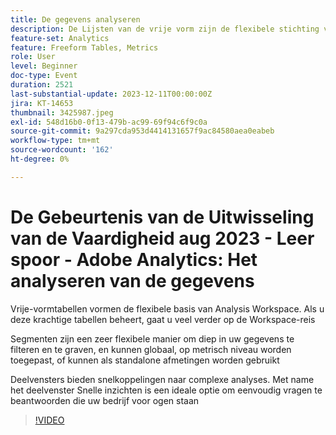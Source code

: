 ```yaml
---
title: De gegevens analyseren
description: De Lijsten van de vrije vorm zijn de flexibele stichting van Analysis Workspace - het beheersen van deze krachtige lijsten zal u ver in uw reis van het Werkruimte brengenSegmenten zijn een hoogst flexibele manier om diep in uw gegevens te filtreren en te graven, en kunnen globaal, op metrisch niveau worden toegepast, of kunnen als standalone afmetingen worden gebruikt. Deelvensters bieden snelkoppelingen naar complexe analyses. Met name het deelvenster Snelle inzichten is een ideale optie om eenvoudig vragen te beantwoorden die uw bedrijf voor ogen staan
feature-set: Analytics
feature: Freeform Tables, Metrics
role: User
level: Beginner
doc-type: Event
duration: 2521
last-substantial-update: 2023-12-11T00:00:00Z
jira: KT-14653
thumbnail: 3425987.jpeg
exl-id: 548d16b0-0f13-479b-ac99-69f94c6f9c0a
source-git-commit: 9a297cda953d4414131657f9ac84580aea0eabeb
workflow-type: tm+mt
source-wordcount: '162'
ht-degree: 0%

---
```


# De Gebeurtenis van de Uitwisseling van de Vaardigheid aug 2023 - Leer spoor - Adobe Analytics: Het analyseren van de gegevens

Vrije-vormtabellen vormen de flexibele basis van Analysis Workspace. Als u deze krachtige tabellen beheert, gaat u veel verder op de Workspace-reis

Segmenten zijn een zeer flexibele manier om diep in uw gegevens te filteren en te graven, en kunnen globaal, op metrisch niveau worden toegepast, of kunnen als standalone afmetingen worden gebruikt

Deelvensters bieden snelkoppelingen naar complexe analyses. Met name het deelvenster Snelle inzichten is een ideale optie om eenvoudig vragen te beantwoorden die uw bedrijf voor ogen staan

>[!VIDEO](https://video.tv.adobe.com/v/3425987/?learn=on)
